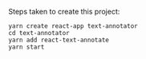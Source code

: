 Steps taken to create this project:

```
yarn create react-app text-annotator
cd text-annotator
yarn add react-text-annotate
yarn start
```
